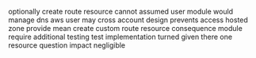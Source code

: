 optionally create route resource cannot assumed user module would manage dns aws user may cross account design prevents access hosted zone provide mean create custom route resource consequence module require additional testing test implementation turned given there one resource question impact negligible